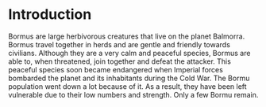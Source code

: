 # Introduction
Bormus are large herbivorous creatures that live on the planet Balmorra.
Bormus travel together in herds and are gentle and friendly towards civilians.
Although they are a very calm and peaceful species, Bormus are able to, when threatened, join together and defeat the attacker.
This peaceful species soon became endangered when Imperial forces bombarded the planet and its inhabitants during the Cold War.
The Bormu population went down a lot because of it.
As a result, they have been left vulnerable due to their low numbers and strength.
Only a few Bormu remain.